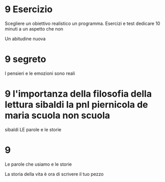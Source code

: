 # 9 Esercizio

Scegliere un obiettivo realistico un programma. 
Esercizi e test dedicare 10 minuti a un aspetto che non 

Un abitudine nuova

# 9 segreto 

I pensieri e le emozioni sono reali 


# 9 l'importanza della filosofia della lettura sibaldi la pnl piernicola de maria scuola non scuola

sibaldi LE parole e le storie 

# 9 
Le parole che usiamo e le storie

La storia della vita è ora di scrivere il tuo pezzo
<!--stackedit_data:
eyJoaXN0b3J5IjpbLTIwNjIzNTMwMTBdfQ==
-->